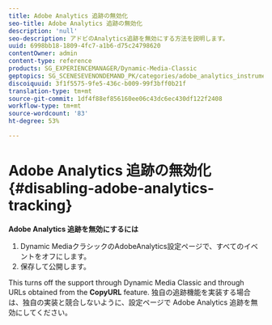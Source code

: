```yaml
---
title: Adobe Analytics 追跡の無効化
seo-title: Adobe Analytics 追跡の無効化
description: 'null'
seo-description: アドビのAnalytics追跡を無効にする方法を説明します。
uuid: 6998bb18-1809-4fc7-a1b6-d75c24798620
contentOwner: admin
content-type: reference
products: SG_EXPERIENCEMANAGER/Dynamic-Media-Classic
geptopics: SG_SCENESEVENONDEMAND_PK/categories/adobe_analytics_instrumentation_kit
discoiquuid: 3f1f5575-9fe5-436c-b009-99f3bff0b21f
translation-type: tm+mt
source-git-commit: 1df4f88ef856160ee06c43dc6ec430df122f2408
workflow-type: tm+mt
source-wordcount: '83'
ht-degree: 53%

---
```



# Adobe Analytics 追跡の無効化{#disabling-adobe-analytics-tracking}

**Adobe Analytics 追跡を無効にするには**

1. Dynamic MediaクラシックのAdobeAnalytics設定ページで、すべてのイベントをオフにします。
1. 保存して公開します。

This turns off the support through Dynamic Media Classic and through URLs obtained from the **CopyURL** feature. 独自の追跡機能を実装する場合は、独自の実装と競合しないように、設定ページで Adobe Analytics 追跡を無効にしてください。


